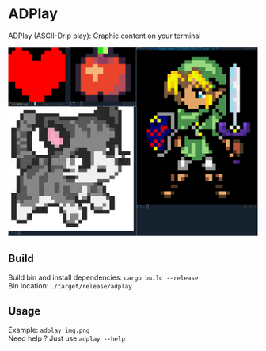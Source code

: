 # ADPlay
ADPlay (ASCII-Drip play): Graphic content on your terminal

<p align="center">
  <img src="./demo.png">
</p>

## Build
Build bin and install dependencies: `cargo build --release`  
Bin location: `./target/release/adplay`

## Usage
Example: `adplay img.png`  
Need help ? Just use `adplay --help`

